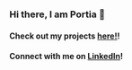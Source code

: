 ### Hi there, I am Portia  👋

<!--
**Posh007/Posh007** is a ✨ _special_ ✨ repository because its `README.md` (this file) appears on your GitHub profile.

Here are some ideas to get you started:

- 🔭 I’m currently working on improving my skills in various aspects including: VBA, Python, SQL, MongoDB, ETL, APIs, HTML/CSS, Javascript, Web Scraping,  Tableau, Machine Learning and Big Data
- 🌱 I’m currently learning how to effectively tell stories through data analysis using Python, SQL, Javascript and Tableau
- 👯 I enjoyed Web visualizations, Dashboarding, and using Tableau.
- ✨ I aspire to 
- 🤔 I’m looking forward to any form of collaboration
- 📫 How to reach me: linkedIn
- ⚡ Fun fact: coming soon!!!
-->

#### Check out my projects [here!](https://github.com/Posh007?tab=repositories)!
#### Connect with me on [LinkedIn](https://www.linkedin.com/in/portia-a/)!
